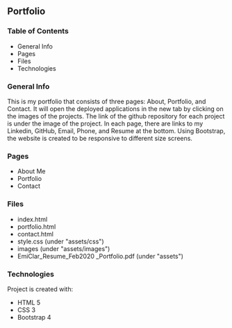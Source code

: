 ## Portfolio

### Table of Contents
* General Info
* Pages
* Files
* Technologies

### General Info
This is my portfolio that consists of three pages: About, Portfolio, and Contact.
It will open the deployed applications in the new tab by clicking on the images of the projects.
The link of the github repository for each project is under the image of the project.
In each page, there are links to my Linkedin, GitHub, Email, Phone, and Resume at the bottom.
Using Bootstrap, the website is created to be responsive to different size screens.

### Pages
* About Me
* Portfolio
* Contact

### Files
* index.html
* portfolio.html
* contact.html
* style.css (under "assets/css")
* images (under "assets/images")
* EmiClar_Resume_Feb2020 _Portfolio.pdf (under "assets")

### Technologies
Project is created with:
* HTML 5
* CSS 3
* Bootstrap 4